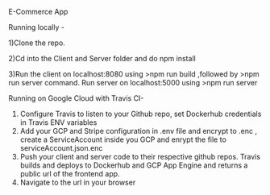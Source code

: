 E-Commerce App

Running locally - 

1)Clone the repo. 

2)Cd into the Client and Server folder and do npm install 

3)Run the client on localhost:8080 using >npm run build ,followed by >npm run server command. Run server on localhost:5000 using >npm run server 

Running on Google Cloud with Travis CI-
1) Configure Travis to listen to your Github repo, set Dockerhub credentials in Travis ENV variables
2) Add your GCP and Stripe configuration  in .env file and encrypt to .enc , create a ServiceAccount inside you GCP and enrypt the file to serviceAccount.json.enc 
3) Push your client and server code to their respective github repos. Travis builds and deploys to Dockerhub and GCP App Engine and returns a public url of the frontend app.
4) Navigate to the url in your browser
